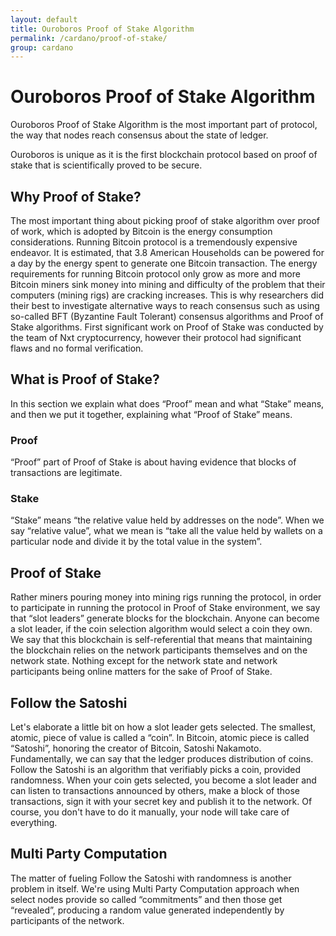 ```yaml
---
layout: default
title: Ouroboros Proof of Stake Algorithm
permalink: /cardano/proof-of-stake/
group: cardano
---
```

# Ouroboros Proof of Stake Algorithm

Ouroboros Proof of Stake Algorithm is the most important part of
protocol, the way that nodes reach consensus about the state of ledger.

Ouroboros is unique as it is the first blockchain protocol based on
proof of stake that is scientifically proved to be secure.

## Why Proof of Stake?

The most important thing about picking proof of stake algorithm over
proof of work, which is adopted by Bitcoin is the energy consumption
considerations. Running Bitcoin protocol is a tremendously
expensive endeavor. It is estimated, that 3.8 American Households can be
powered for a day by the energy spent to generate one Bitcoin
transaction. The energy requirements for running Bitcoin protocol only
grow as more and more Bitcoin miners sink money into mining and
difficulty of the problem that their computers (mining rigs) are
cracking increases. This is why researchers did their best to
investigate alternative ways to reach consensus such as using so-called
BFT (Byzantine Fault Tolerant) consensus algorithms and Proof of Stake
algorithms. First significant work on Proof of Stake was conducted by
the team of Nxt cryptocurrency, however their protocol had significant
flaws and no formal verification.

## What is Proof of Stake?

In this section we explain what does “Proof” mean and what “Stake”
means, and then we put it together, explaining what “Proof of Stake”
means.

### Proof

“Proof” part of Proof of Stake is about having evidence that blocks of
transactions are legitimate.

### Stake

“Stake” means “the relative value held by addresses on the node”. When
we say “relative value”, what we mean is “take all the value held by
wallets on a particular node and divide it by the total value in the
system”.

## Proof of Stake

Rather miners pouring money into mining rigs running the protocol, in
order to participate in running the protocol in Proof of Stake
environment, we say that “slot leaders” generate blocks for the
blockchain. Anyone can become a slot leader, if the coin selection
algorithm would select a coin they own. We say that this blockchain is
self-referential that means that maintaining the blockchain relies on
the network participants themselves and on the network state. Nothing
except for the network state and network participants being online
matters for the sake of Proof of Stake.

## Follow the Satoshi

Let's elaborate a little bit on how a slot leader gets selected. The
smallest, atomic, piece of value is called a “coin”. In Bitcoin, atomic
piece is called “Satoshi”, honoring the creator of Bitcoin, Satoshi
Nakamoto. Fundamentally, we can say that the ledger produces
distribution of coins. Follow the Satoshi is an algorithm that
verifiably picks a coin, provided randomness. When your coin gets
selected, you become a slot leader and can listen to transactions
announced by others, make a block of those transactions, sign it with
your secret key and publish it to the network. Of course, you don't have
to do it manually, your node will take care of everything.

## Multi Party Computation

The matter of fueling Follow the Satoshi with randomness is another
problem in itself. We're using Multi Party Computation approach when
select nodes provide so called “commitments” and then those get
“revealed”, producing a random value generated independently by
participants of the network.
